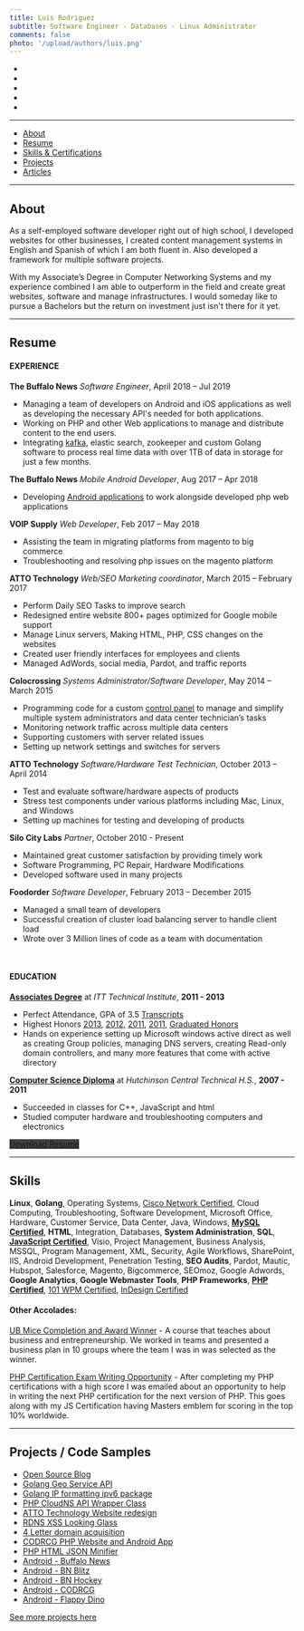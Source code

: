 ```yaml
---
title: Luis Rodriguez
subtitle: Software Engineer - Databases - Linux Administrator
comments: false
photo: '/upload/authors/luis.png'
---
```


<ul class="list-inline text-center">
    <li>
    <a href="tel:17166989236" title="Call me" style="color: #404040;">
        <span class="icon-stack icon-lg">
        <i class="icon icon-circle icon-stack-2x"></i>
        <i class="icon icon-phone icon-stack-1x icon-inverse"></i>
        </span>
    </a>
    </li>
    <li>
    <a href="mailto:luis@silocitylabs.com" title="Email me" style="color: #404040;">
        <span class="icon-stack icon-lg">
        <i class="icon icon-circle icon-stack-2x"></i>
        <i class="icon icon-mail icon-stack-1x icon-inverse"></i>
        </span>
    </a>
    </li>
    <li>
    <a href="http://tra.li/portfolio-linkedin" title="LinkedIn" style="color: #404040;">
        <span class="icon-stack icon-lg">
        <i class="icon icon-circle icon-stack-2x"></i>
        <i class="icon icon-linkedin icon-stack-1x icon-inverse"></i>
        </span>
    </a>
    </li>
    <li>
    <a href="https://stackoverflow.com/users/1263788/ldrrp" title="Stack Overflow" style="color: #404040;">
        <span class="icon-stack icon-lg">
        <i class="icon icon-circle icon-stack-2x"></i>
        <i class="icon icon-stackoverflow icon-stack-1x icon-inverse"></i>
        </span>
    </a>
    </li>
    <li>
    <a href="https://github.com/ldrrp" title="Github" style="color: #404040;">
        <span class="icon-stack icon-lg">
        <i class="icon icon-circle icon-stack-2x"></i>
        <i class="icon icon-github icon-stack-1x icon-inverse"></i>
        </span>
    </a>
    </li>
</ul>

___
<ul class="list-inline text-center">
    <li><a href="#about">About</a></li>
    <li><a href="#resume">Resume</a></li>
    <li><a href="#skills">Skills & Certifications</a></li>
    <li><a href="#projects-code-samples">Projects</a></li>
    <li><a href="#article-section">Articles</a></li>
</ul>

___
## About

As a self-employed software developer right out of high school, I developed websites for other businesses, I created content management systems in English and Spanish of which I am both fluent in. Also developed a framework for multiple software projects.

With my Associate’s Degree in Computer Networking Systems and my experience combined I am able to outperform in the field and create great websites, software and manage infrastructures. I would someday like to pursue a Bachelors but the return on investment just isn't there for it yet.

___
## Resume

#### EXPERIENCE

**The Buffalo News** _Software Engineer_, April 2018 – Jul 2019

 - Managing a team of developers on Android and iOS applications as well as developing the necessary API's needed for both applications.
 - Working on PHP and other Web applications to manage and distribute content to the end users.
 - Integrating [kafka](/post/projects/kafka-cheat-sheet), elastic search, zookeeper and custom Golang software to process real time data with over 1TB of data in storage for just a few months.

**The Buffalo News** _Mobile Android Developer_, Aug 2017 – Apr 2018

 - Developing [Android applications](/tags/android/) to work alongside developed php web applications

**VOIP Supply** _Web Developer_, Feb 2017 – May 2018

 - Assisting the team in migrating platforms from magento to big commerce
 - Troubleshooting and resolving php issues on the magento platform

**ATTO Technology** _Web/SEO Marketing coordinator_, March 2015 – February 2017

 - Perform Daily SEO Tasks to improve search
 - Redesigned entire website 800+ pages optimized for Google mobile support
 - Manage Linux servers, Making HTML, PHP, CSS changes on the websites
 - Created user friendly interfaces for employees and clients
 - Managed AdWords, social media, Pardot, and traffic reports

**Colocrossing** _Systems Administrator/Software Developer_,  May 2014 – March 2015

 - Programming code for a custom [control panel](/post/projects/colocrossing-panel/) to manage and simplify multiple system administrators and data center technician’s tasks
 - Monitoring network traffic across multiple data centers
 - Supporting customers with server related issues
 - Setting up network settings and switches for servers

**ATTO Technology** _Software/Hardware Test Technician_,  October 2013 – April 2014

 - Test and evaluate software/hardware aspects of products
 - Stress test components under various platforms including Mac, Linux, and Windows
 - Setting up machines for testing and developing of products

**Silo City Labs** _Partner_,  October 2010 - Present

 - Maintained great customer satisfaction by providing timely work
 - Software Programming, PC Repair, Hardware Modifications
 - Developed software used in many projects

**Foodorder** _Software Developer_, February 2013 – December 2015

 - Managed a small team of developers
 - Successful creation of cluster load balancing server to handle client load
 - Wrote over 3 Million lines of code as a team with documentation

&nbsp;
#### EDUCATION

**[Associates Degree](/uploads/luis-portfolio/certifications/itt-diploma.jpg)**  at  _ITT Technical Institute_, **2011 - 2013**

 - Perfect Attendance, GPA of 3.5 [Transcripts](/uploads/luis-portfolio/certifications/transcripts.pdf)
 - Highest Honors [2013](/uploads/luis-portfolio/certifications/itt-high-honors-sum-13.jpg), [2012](/uploads/luis-portfolio/certifications/itt-honors-sum-12.jpg), [2011](/uploads/luis-portfolio/certifications/itt-honors-fall-11.jpg), [2011](/uploads/luis-portfolio/certifications/itt-honors-win-11.jpg), [Graduated Honors](/uploads/luis-portfolio/certifications/itt-honors-graduate.jpg)
 - Hands on experience setting up Microsoft windows active direct as well as creating Group policies, managing DNS servers, creating Read-only domain controllers, and many more features that come with active directory

**[Computer Science Diploma](/uploads/luis-portfolio/certifications/hutch-tech-diploma.jpg)** at  _Hutchinson Central Technical H.S._, **2007 - 2011**

 - Succeeded in classes for C++, JavaScript and html
 - Studied computer hardware and troubleshooting computers and electronics


<div class="text-center"><a href="http://tra.li/portfolio-resume" class="btn btn-lg btn-outline btn-danger" style="background-color: #404040; border-color: #272727;"><i class="icon icon-file-word" aria-hidden="true"></i> Download Resume</a></div>

___
## Skills


**Linux**, **Golang**, Operating Systems, [Cisco Network Certified](/uploads/luis-portfolio/certifications/cisco-network-support-cert.jpg), Cloud Computing, Troubleshooting, Software Development, Microsoft Office, Hardware, Customer Service, Data Center, Java, Windows,  **[MySQL Certified](/uploads/luis-portfolio/certifications/mysql-cert.jpg)**,  **HTML**, Integration, Databases,  **System Administration**,  **SQL**,  **[JavaScript Certified](/uploads/luis-portfolio/certifications/js-master-cert.jpg)**, Visio, Project Management, Business Analysis, MSSQL, Program Management, XML, Security, Agile Workflows, SharePoint, IIS, Android Development, Penetration Testing,  **SEO Audits**, Pardot, Mautic, Hubspot, Salesforce, Magento, Bigcommerce, SEOmoz, Google Adwords,  **Google Analytics**,  **Google Webmaster Tools**,  **PHP Frameworks**,  **[PHP Certified](/uploads/luis-portfolio/certifications/php-cert.jpg)**, [101 WPM Certified](/uploads/luis-portfolio/certifications/101wpm-cert.jpg), [InDesign Certified](/uploads/luis-portfolio/certifications/InDesignCS5.5-cert.jpg)

#### Other Accolades:

[UB Mice Completion and Award Winner](/uploads/luis-portfolio/certifications/ub-mice.jpg) - A course that teaches about business and entrepreneurship. We worked in teams and presented a business plan in 10 groups where the team I was in was selected as the winner.

[PHP Certification Exam Writing Opportunity](/uploads/luis-portfolio/certifications/certification-exam-writter.pdf) - After completing my PHP certifications with a high score I was emailed about an opportunity to help in writing the next PHP certification for the next version of PHP. This goes along with my JS Certification having Masters emblem for scoring in the top 10% worldwide.

___
## Projects / Code Samples

 - [Open Source Blog](https://github.com/SiloCityLabs/blog)
 - [Golang Geo Service API](/post/projects/geo-api-service/)
 - [Golang IP formatting ipv6 package](/post/projects/ipformat/)
 - [PHP CloudNS API Wrapper Class](/post/projects/cloudns-api-php/)
 - [ATTO Technology Website redesign](/post/projects/atto-com/)
 - [RDNS XSS Looking Glass](/post/projects/lg-xss-cve/)
 - [4 Letter domain acquisition](/post/projects/atto-com-acquisition)
 - [CODRCG PHP Website and Android App](/post/projects/codrcg-com)
 - [PHP HTML JSON Minifier](/post/projects/php-json-html-minify)
 - [Android - Buffalo News](/post/projects/android-buffalonews)
 - [Android - BN Blitz](/post/projects/android-bn-blitz)
 - [Android - BN Hockey](/post/projects/android-bnhockey)
 - [Android - CODRCG](/post/projects/android-codrcg)
 - [Android - Flappy Dino](/post/projects/android-flappy-dino)

[See more projects here](/tags/luis-portfolio)
